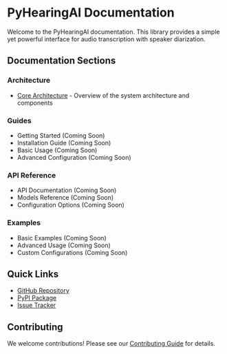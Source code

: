 # PyHearingAI Documentation

Welcome to the PyHearingAI documentation. This library provides a simple yet powerful interface for audio transcription with speaker diarization.

## Documentation Sections

### Architecture
- [Core Architecture](architecture/01_core_architecture.md) - Overview of the system architecture and components

### Guides
- Getting Started (Coming Soon)
- Installation Guide (Coming Soon)
- Basic Usage (Coming Soon)
- Advanced Configuration (Coming Soon)

### API Reference
- API Documentation (Coming Soon)
- Models Reference (Coming Soon)
- Configuration Options (Coming Soon)

### Examples
- Basic Examples (Coming Soon)
- Advanced Usage (Coming Soon)
- Custom Configurations (Coming Soon)

## Quick Links

- [GitHub Repository](https://github.com/yourusername/pyhearingai)
- [PyPI Package](https://pypi.org/project/pyhearingai/)
- [Issue Tracker](https://github.com/yourusername/pyhearingai/issues)

## Contributing

We welcome contributions! Please see our [Contributing Guide](CONTRIBUTING.md) for details. 